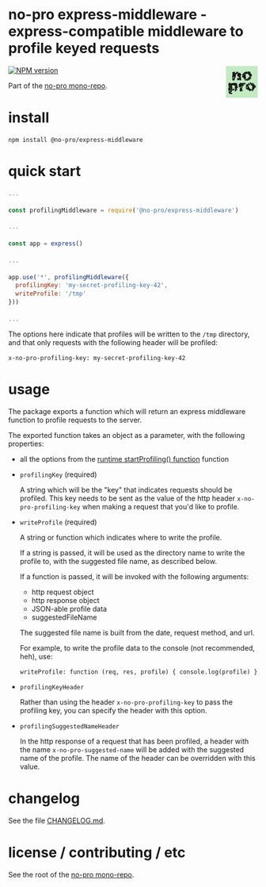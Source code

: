 no-pro express-middleware - express-compatible middleware to profile keyed requests
================================================================================

<img src="https://raw.githubusercontent.com/pmuellr/no-pro/master/docs/images/no-pro.png" width="64" align="right">

[![NPM version](https://img.shields.io/npm/v/@no-pro/express-middleware.svg)](https://www.npmjs.com/package/@no-pro/express-middleware)

Part of the [no-pro mono-repo](https://github.com/pmuellr/no-pro).


install
================================================================================

    npm install @no-pro/express-middleware


quick start
================================================================================

```js
...

const profilingMiddleware = require('@no-pro/express-middleware')

...

const app = express()

...

app.use('*', profilingMiddleware({
  profilingKey: 'my-secret-profiling-key-42',
  writeProfile: '/tmp'
}))

...
```

The options here indicate that profiles will be written to the `/tmp` directory,
and that only requests with the following header will be profiled:

    x-no-pro-profiling-key: my-secret-profiling-key-42


usage
================================================================================

The package exports a function which will return an express middleware function
to profile requests to the server.  

The exported function takes an object as a parameter, with the following
properties:

- all the options from the 
  [runtime startProfiling() function][runtime-startProfiling]
  function

- `profilingKey` (required)

  A string which will be the "key" that indicates requests should be profiled.
  This key needs to be sent as the value of the http header
  `x-no-pro-profiling-key` when making a request that you'd like to profile.

- `writeProfile` (required)

  A string or function which indicates where to write the profile.

  If a string is passed, it will be used as the directory name to write the
  profile to, with the suggested file name, as described below.

  If a function is passed, it will be invoked with the following arguments:

  - http request object
  - http response object
  - JSON-able profile data
  - suggestedFileName

  The suggested file name is built from the date, request method, and url.

  For example, to write the profile data to the console (not recommended, heh),
  use:
  
      writeProfile: function (req, res, profile) { console.log(profile) }

- `profilingKeyHeader`

  Rather than using the header `x-no-pro-profiling-key` to pass the profiling
  key, you can specify the header with this option.

- `profilingSuggestedNameHeader`

  In the http response of a request that has been profiled, a header with the
  name `x-no-pro-suggested-name` will be added with the suggested name of the
  profile.  The name of the header can be overridden with this value.

[runtime-startProfiling]: https://github.com/pmuellr/no-pro/blob/master/packages/runtime/README.md#async-startprofilingoptions


changelog
================================================================================

See the file [CHANGELOG.md](CHANGELOG.md).


license / contributing / etc
================================================================================

See the root of the [no-pro mono-repo](https://github.com/pmuellr/no-pro).